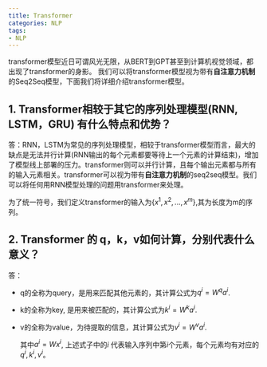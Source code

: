 ```yaml
---
title: Transformer
categories: NLP
tags:
- NLP
---
```


transformer模型近日可谓风光无限，从BERT到GPT甚至到计算机视觉领域，都出现了transformer的身影。
我们可以将transformer模型视为带有**自注意力机制**的Seq2Seq模型，下面我们将详细介绍transformer模型。

## 1. Transformer相较于其它的序列处理模型(RNN, LSTM，GRU) 有什么特点和优势？

答：RNN，LSTM为常见的序列处理模型，相较于transformer模型而言，最大的缺点是无法并行计算(RNN输出的每个元素都要等待上一个元素的计算结束)，增加了模型线上部署的压力。transformer则可以并行计算，且每个输出元素都与所有的输入元素相关。transformer可以视为带有**自注意力机制**的seq2seq模型。我们可以将任何用RNN模型处理的问题用transformer来处理。

为了统一符号，我们定义transformer的输入为$\{x^1, x^2,...,x^m\}$,其为长度为m的序列。

## 2. Transformer 的 q，k，v如何计算，分别代表什么意义？

答：

- q的全称为query，是用来匹配其他元素的，其计算公式为$q^i = W^q a^i$.

- k的全称为key, 是用来被匹配的，其计算公式为$k^i = W^k a^i$.

- v的全称为value，为待提取的信息，其计算公式为$v^i = W^va^i$.

  其中$a^i = Wx^i$, 上述式子中的$i$ 代表输入序列中第$i$个元素，每个元素均有对应的$q^i, k^i, v^i$。

